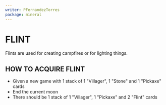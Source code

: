 ```yaml
---
writer: PFernandezTorres
package: mineral
---
```


# FLINT

Flints are used for creating campfires or for lighting things.

## HOW TO ACQUIRE FLINT

 * Given a new game with 1 stack of 1 "Villager", 1 "Stone" and 1 "Pickaxe" cards
 * End the current moon
 * There should be 1 stack of 1 "Villager", 1 "Pickaxe" and 2 "Flint" cards
